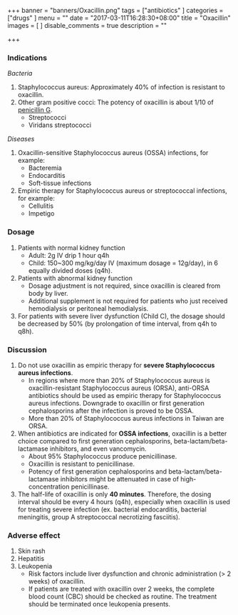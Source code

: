 +++
banner = "banners/Oxacillin.png"
tags = ["antibiotics"
]
categories = ["drugs"
]
menu = ""
date = "2017-03-11T16:28:30+08:00"
title = "Oxacillin"
images = [
]
disable_comments = true
description = ""

+++
###  Indications
_Bacteria_

1. Staphylococcus aureus: Approximately 40% of infection is resistant to oxacillin.
2. Other gram positive cocci: The potency of oxacillin is about 1/10 of [penicillin G](https://louislimd.github.io/2017/03/11/penicillin-g/).
    - Streptococci
    - Viridans streptococci

_Diseases_

1. Oxacillin-sensitive Staphylococcus aureus (OSSA) infections, for example:
    - Bacteremia
    - Endocarditis
    - Soft-tissue infections
2. Empiric therapy for Staphylococcus aureus or streptococcal infections, for example:
    - Cellulitis
    - Impetigo

<!--more-->

### Dosage
1. Patients with normal kidney function
    - Adult: 2g IV drip 1 hour q4h
    - Child: 150~300 mg/kg/day IV (maximum dosage = 12g/day), in 6 equally divided doses (q4h).
2. Patients with abnormal kidney function
    - Dosage adjustment is not required, since oxacillin is cleared from body by liver.
    - Additional supplement is not required for patients who just received hemodialysis or peritoneal hemodialysis.
3. For patients with severe liver dysfunction (Child C), the dosage should be decreased by 50% (by prolongation of time interval, from q4h to q8h).

### Discussion
1. Do not use oxacillin as empiric therapy for **severe Staphylococcus aureus infections**.
    - In regions where more than 20% of Staphylococcus aureus is oxacillin-resistant Staphylococcus aureus (ORSA), anti-ORSA antibiotics should be used as empiric therapy for Staphylococcus aureus infections. Downgrade to oxacillin or first generation cephalosporins after the infection is proved to be OSSA.
    - More than 20% of Staphylococcus aureus infections in Taiwan are ORSA.
2. When antibiotics are indicated for **OSSA infections**, oxacillin is a better choice compared to first generation cephalosporins, beta-lactam/beta-lactamase inhibitors, and even vancomycin.
    - About 95% Staphylococcus produce penicillinase.
    - Oxacillin is resistant to penicillinase.
    - Potency of first generation cephalosporins and beta-lactam/beta-lactamase inhibitors might be attenuated in case of high-concentration penicillinase.
3. The half-life of oxacillin is only **40 minutes**. Therefore, the dosing interval should be every 4 hours (q4h), especially when oxacillin is used for treating severe infection (ex. bacterial endocarditis, bacterial meningitis, group A streptococcal necrotizing fasciitis).

### Adverse effect
1. Skin rash
2. Hepatitis
3. Leukopenia
    - Risk factors include liver dysfunction and chronic administration (> 2 weeks) of oxacillin.
    - If patients are treated with oxacillin over 2 weeks, the complete blood count (CBC) should be checked as routine. The treatment should be terminated once leukopenia presents.
